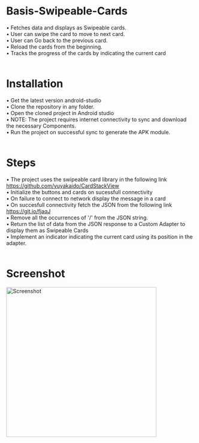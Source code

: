 # Basis-Swipeable-Cards
• Fetches data and displays as Swipeable cards.<br>
• User can swipe the card to move to next card.<br>
• User can Go back to the previous card.<br>
• Reload the cards from the beginning.<br>
• Tracks the progress of the cards by indicating the current card<br><br>

# Installation
• Get the latest version android-studio<br>
• Clone the repository in any folder.<br>
• Open the cloned project in Android studio<br>
• NOTE: The project requires internet connectivity to sync and download the necessary Components.<br>
• Run the project on successful sync to generate the APK module.<br><br>

# Steps
• The project uses the swipeable card library in the following link https://github.com/yuyakaido/CardStackView <br>
• Initialize the buttons and cards on sucessfull connectivity<br>
• On failure to connect to network display the message in a card<br>
• On succesfull connectivity fetch the JSON from the following link https://git.io/fjaqJ <br>
• Remove all the occurrences of '/' from the JSON string.<br>
• Return the list of data from the JSON response to a Custom Adapter to display them as Swipeable Cards<br>
• Implement an indicator indicating the current card using its position in the adapter.<br><br>

# Screenshot<br>
<img src="https://github.com/pranavj7Z/Basis-Swipeable-Cards/blob/master/Screenshot_2019-08-31-00-17-48-239_com.pranavjayaraj.basis%20(1).png" height="400" alt="Screenshot"/>
